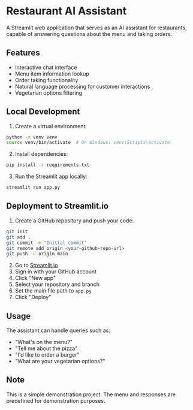 # Restaurant AI Assistant

A Streamlit web application that serves as an AI assistant for restaurants, capable of answering questions about the menu and taking orders.

## Features
- Interactive chat interface
- Menu item information lookup
- Order taking functionality
- Natural language processing for customer interactions
- Vegetarian options filtering

## Local Development
1. Create a virtual environment:
```bash
python -m venv venv
source venv/bin/activate  # On Windows: venv\Scripts\activate
```

2. Install dependencies:
```bash
pip install -r requirements.txt
```

3. Run the Streamlit app locally:
```bash
streamlit run app.py
```

## Deployment to Streamlit.io
1. Create a GitHub repository and push your code:
```bash
git init
git add .
git commit -m "Initial commit"
git remote add origin <your-github-repo-url>
git push -u origin main
```

2. Go to [Streamlit.io](https://streamlit.io)
3. Sign in with your GitHub account
4. Click "New app"
5. Select your repository and branch
6. Set the main file path to `app.py`
7. Click "Deploy"

## Usage
The assistant can handle queries such as:
- "What's on the menu?"
- "Tell me about the pizza"
- "I'd like to order a burger"
- "What are your vegetarian options?"

## Note
This is a simple demonstration project. The menu and responses are predefined for demonstration purposes. 